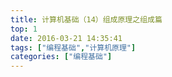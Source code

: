 ```yaml
---
title: 计算机基础（14）组成原理之组成篇
top: 1
date: 2016-03-21 14:35:41
tags: ["编程基础","计算机原理"]
categories: ["编程基础"]
---
```

